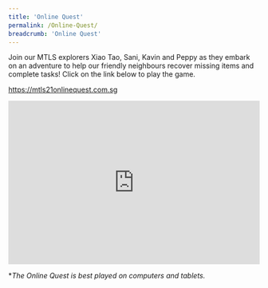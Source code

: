 ```yaml
---
title: 'Online Quest'
permalink: /Online-Quest/
breadcrumb: 'Online Quest'
---
```

<!-- Global site tag (gtag.js) - Google Ads: 726049306 -->
<script async src="https://www.googletagmanager.com/gtag/js?id=AW-726049306"></script>
<script>
  window.dataLayer = window.dataLayer || [];
  function gtag(){dataLayer.push(arguments);}
  gtag('js', new Date());

  gtag('config', 'AW-726049306');
</script>

 <img src="/images/2021-08-28_MTLS_onlinequest_staytune.jpg" style="width:100%;display:none;">
<div>
  <p>
  Join our MTLS explorers Xiao Tao, Sani, Kavin and Peppy as they embark on an adventure to help our friendly neighbours recover missing items and complete tasks! Click on the link below to play the game.
  </p>
  <p>
  <a href="https://mtls21onlinequest.com.sg" target="_blank">https://mtls21onlinequest.com.sg</a>
  </p>
  
  <div style="padding:65% 0 0 0;position:relative;"><iframe src="https://player.vimeo.com/video/591946094?badge=0&amp;autopause=0&amp;player_id=0&amp;app_id=58479&amp;h=31a027be51" frameborder="0" allow="autoplay; fullscreen; picture-in-picture" allowfullscreen style="position:absolute;top:0;left:0;width:100%;height:100%;" title="MTLS Teaser 3"></iframe></div><script src="https://player.vimeo.com/api/player.js"></script>

*<i>The Online Quest is best played on computers and tablets.</i>
  </div>
  
